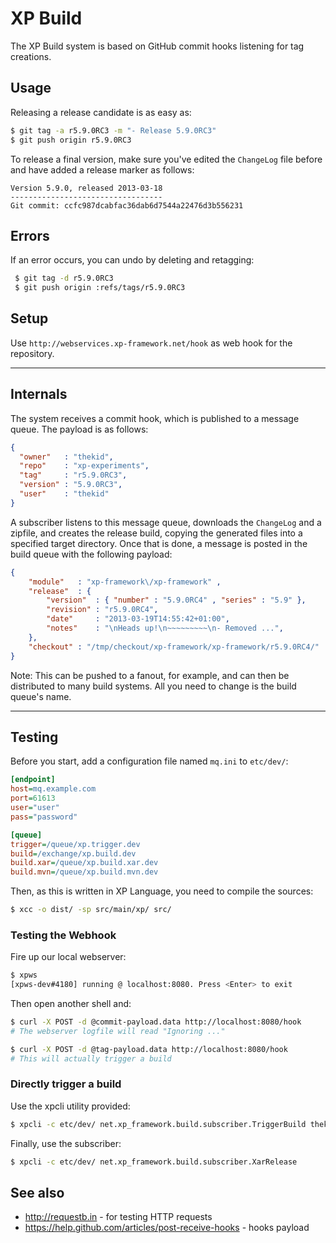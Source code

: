 XP Build
========
The XP Build system is based on GitHub commit hooks listening for tag creations.

Usage
-----
Releasing a release candidate is as easy as:

```sh
$ git tag -a r5.9.0RC3 -m "- Release 5.9.0RC3"
$ git push origin r5.9.0RC3
```

To release a final version, make sure you've edited the `ChangeLog` file before
and have added a release marker as follows:

```
Version 5.9.0, released 2013-03-18
----------------------------------
Git commit: ccfc987dcabfac36dab6d7544a22476d3b556231
```

Errors
------
If an error occurs, you can undo by deleting and retagging:

```sh
 $ git tag -d r5.9.0RC3
 $ git push origin :refs/tags/r5.9.0RC3
```

Setup
-----
Use `http://webservices.xp-framework.net/hook` as web hook for the repository.

* * *

Internals
---------
The system receives a commit hook, which is published to a message queue. 
The payload is as follows:

```json
{ 
  "owner" 	: "thekid",
  "repo"  	: "xp-experiments", 
  "tag"   	: "r5.9.0RC3",
  "version" : "5.9.0RC3",
  "user"  	: "thekid" 
}
```

A subscriber listens to this message queue, downloads the `ChangeLog` and
a zipfile, and creates the release build, copying the generated files into 
a specified target directory. Once that is done, a message is posted in the
build queue with the following payload:

```json
{ 
	"module"   : "xp-framework\/xp-framework" , 
	"release"  : { 
		"version"  : { "number" : "5.9.0RC4" , "series" : "5.9" }, 
		"revision" : "r5.9.0RC4", 
		"date"     : "2013-03-19T14:55:42+01:00",
		"notes"    : "\nHeads up!\n~~~~~~~~~\n- Removed ...",
	},
	"checkout" : "/tmp/checkout/xp-framework/xp-framework/r5.9.0RC4/" 
}
```

Note: This can be pushed to a fanout, for example, and can then be
distributed to many build systems. All you need to change is the build 
queue's name.

* * *

Testing
-------
Before you start, add a configuration file named `mq.ini` to `etc/dev/`:

```ini
[endpoint]
host=mq.example.com
port=61613
user="user"
pass="password"

[queue]
trigger=/queue/xp.trigger.dev
build=/exchange/xp.build.dev
build.xar=/queue/xp.build.xar.dev
build.mvn=/queue/xp.build.mvn.dev
```

Then, as this is written in XP Language, you need to compile the sources:

```sh
$ xcc -o dist/ -sp src/main/xp/ src/
```

### Testing the Webhook
Fire up our local webserver:

```sh
$ xpws
[xpws-dev#4180] running @ localhost:8080. Press <Enter> to exit
```

Then open another shell and:

```sh
$ curl -X POST -d @commit-payload.data http://localhost:8080/hook
# The webserver logfile will read "Ignoring ..."

$ curl -X POST -d @tag-payload.data http://localhost:8080/hook
# This will actually trigger a build
```

### Directly trigger a build
Use the xpcli utility provided:

```sh
$ xpcli -c etc/dev/ net.xp_framework.build.subscriber.TriggerBuild thekid/xp-framework r5.9.0RC5
```


Finally, use the subscriber:

```sh
$ xpcli -c etc/dev/ net.xp_framework.build.subscriber.XarRelease
```

See also
--------
* http://requestb.in - for testing HTTP requests
* https://help.github.com/articles/post-receive-hooks - hooks payload